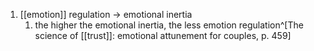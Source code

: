 1. [[emotion]] regulation → emotional inertia
	1. the higher the emotional inertia, the less emotion regulation^[The science of [[trust]]: emotional attunement for couples, p. 459]